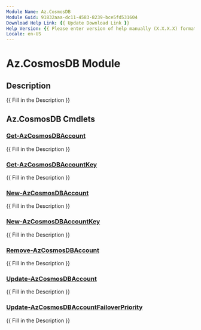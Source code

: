 ```yaml
---
Module Name: Az.CosmosDB
Module Guid: 91832aaa-dc11-4583-8239-bce5fd531604
Download Help Link: {{ Update Download Link }}
Help Version: {{ Please enter version of help manually (X.X.X.X) format }}
Locale: en-US
---
```


# Az.CosmosDB Module
## Description
{{ Fill in the Description }}

## Az.CosmosDB Cmdlets
### [Get-AzCosmosDBAccount](Get-AzCosmosDBAccount.md)
{{ Fill in the Description }}

### [Get-AzCosmosDBAccountKey](Get-AzCosmosDBAccountKey.md)
{{ Fill in the Description }}

### [New-AzCosmosDBAccount](New-AzCosmosDBAccount.md)
{{ Fill in the Description }}

### [New-AzCosmosDBAccountKey](New-AzCosmosDBAccountKey.md)
{{ Fill in the Description }}

### [Remove-AzCosmosDBAccount](Remove-AzCosmosDBAccount.md)
{{ Fill in the Description }}

### [Update-AzCosmosDBAccount](Update-AzCosmosDBAccount.md)
{{ Fill in the Description }}

### [Update-AzCosmosDBAccountFailoverPriority](Update-AzCosmosDBAccountFailoverPriority.md)
{{ Fill in the Description }}

